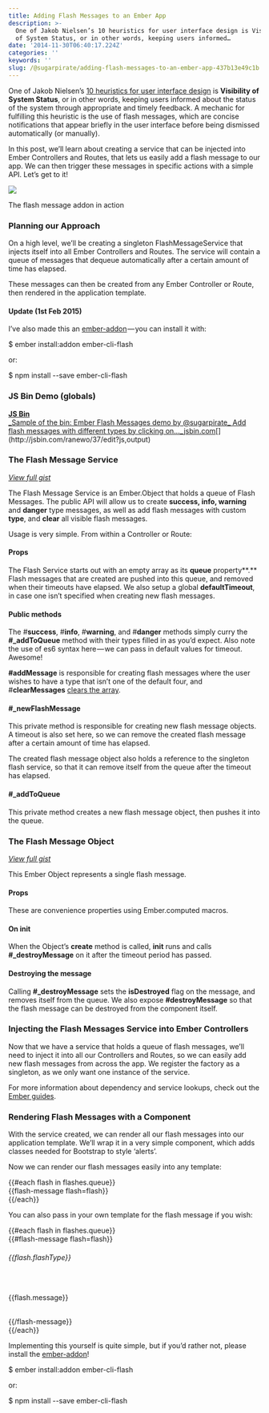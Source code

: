 ```yaml
---
title: Adding Flash Messages to an Ember App
description: >-
  One of Jakob Nielsen’s 10 heuristics for user interface design is Visibility
  of System Status, or in other words, keeping users informed…
date: '2014-11-30T06:40:17.224Z'
categories: ''
keywords: ''
slug: /@sugarpirate/adding-flash-messages-to-an-ember-app-437b13e49c1b
---
```


  

One of Jakob Nielsen’s [10 heuristics for user interface design](http://www.nngroup.com/articles/ten-usability-heuristics/) is **Visibility of System Status**, or in other words, keeping users informed about the status of the system through appropriate and timely feedback. A mechanic for fulfilling this heuristic is the use of flash messages, which are concise notifications that appear briefly in the user interface before being dismissed automatically (or manually).

In this post, we’ll learn about creating a service that can be injected into Ember Controllers and Routes, that lets us easily add a flash message to our app. We can then trigger these messages in specific actions with a simple API. Let’s get to it!

![](https://cdn-images-1.medium.com/max/800/1*bf9CMdP3k4PZCiGnVndvMQ.gif)

The flash message addon in action

### Planning our Approach

On a high level, we’ll be creating a singleton FlashMessageService that injects itself into all Ember Controllers and Routes. The service will contain a queue of messages that dequeue automatically after a certain amount of time has elapsed.

These messages can then be created from any Ember Controller or Route, then rendered in the application template.

#### **Update (1st Feb 2015)**

I’ve also made this an [ember-addon](https://github.com/poteto/ember-cli-flash) — you can install it with:

$ ember install:addon ember-cli-flash

or:

$ npm install --save ember-cli-flash

### JS Bin Demo (globals)

[**JS Bin**  
_Sample of the bin: Ember Flash Messages demo by @sugarpirate\_ Add flash messages with different types by clicking on…_jsbin.com](http://jsbin.com/ranewo/37/edit?js,output "http://jsbin.com/ranewo/37/edit?js,output")[](http://jsbin.com/ranewo/37/edit?js,output)

### The Flash Message Service

[_View full gist_](https://gist.github.com/poteto/366002c9f0ae1c044dad)

The Flash Message Service is an Ember.Object that holds a queue of Flash Messages. The public API will allow us to create **success, info, warning** and **danger** type messages, as well as add flash messages with custom **type**, and **clear** all visible flash messages.

Usage is very simple. From within a Controller or Route:

#### Props

The Flash Service starts out with an empty array as its **queue** property**.** Flash messages that are created are pushed into this queue, and removed when their timeouts have elapsed. We also setup a global **defaultTimeout**, in case one isn’t specified when creating new flash messages.

#### Public methods

The #**success**, #**info**, #**warning**, and #**danger** methods simply curry the **#\_addToQueue** method with their types filled in as you’d expect. Also note the use of es6 syntax here — we can pass in default values for timeout. Awesome!

**#addMessage** is responsible for creating flash messages where the user wishes to have a type that isn’t one of the default four, and #**clearMessages** [clears the array](http://emberjs.com/api/classes/Ember.NativeArray.html#method_clear).

#### #\_newFlashMessage

This private method is responsible for creating new flash message objects. A timeout is also set here, so we can remove the created flash message after a certain amount of time has elapsed.

The created flash message object also holds a reference to the singleton flash service, so that it can remove itself from the queue after the timeout has elapsed.

#### #\_addToQueue

This private method creates a new flash message object, then pushes it into the queue.

### The Flash Message Object

[_View full gist_](https://gist.github.com/poteto/77f02fc2e1a517a3b6c8)

This Ember Object represents a single flash message.

#### Props

These are convenience properties using Ember.computed macros.

#### On init

When the Object’s **create** method is called, **init** runs and calls **#\_destroyMessage** on it after the timeout period has passed.

#### Destroying the message

Calling **#\_destroyMessage** sets the **isDestroyed** flag on the message, and removes itself from the queue. We also expose **#destroyMessage** so that the flash message can be destroyed from the component itself.

### Injecting the Flash Messages Service into Ember Controllers

Now that we have a service that holds a queue of flash messages, we’ll need to inject it into all our Controllers and Routes, so we can easily add new flash messages from across the app. We register the factory as a singleton, as we only want one instance of the service.

For more information about dependency and service lookups, check out the [Ember guides](http://emberjs.com/guides/understanding-ember/dependency-injection-and-service-lookup/).

### Rendering Flash Messages with a Component

With the service created, we can render all our flash messages into our application template. We’ll wrap it in a very simple component, which adds classes needed for Bootstrap to style ‘alerts’.

Now we can render our flash messages easily into any template:

{{#each flash in flashes.queue}}  
  {{flash-message flash=flash}}  
{{/each}}

You can also pass in your own template for the flash message if you wish:

{{#each flash in flashes.queue}}  
  {{#flash-message flash=flash}}  
    <h6>{{flash.flashType}}</h6>  
    <p>{{flash.message}}</p>  
  {{/flash-message}}  
{{/each}}

Implementing this yourself is quite simple, but if you’d rather not, please install the [ember-addon](https://github.com/poteto/ember-cli-flash)!

$ ember install:addon ember-cli-flash

or:

$ npm install --save ember-cli-flash